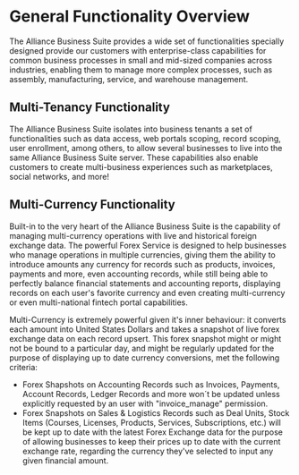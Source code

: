 # General Functionality Overview

The Alliance Business Suite provides a wide set of functionalities specially designed provide our customers with enterprise-class capabilities for common business processes in small and mid-sized companies across industries, enabling them to manage more complex processes, such as assembly, manufacturing, service, and warehouse management.

## Multi-Tenancy Functionality

The Alliance Business Suite isolates into business tenants a set of functionalities such as data access, web portals scoping, record scoping, user enrollment, among others, to allow several businesses to live into the same Alliance Business Suite server. These capabilities also enable customers to create multi-business experiences such as marketplaces, social networks, and more!

## Multi-Currency Functionality
Built-in to the very heart of the Alliance Business Suite is the capability of managing multi-currency operations with live and historical foreign exchange data. The powerful Forex Service is designed to help businesses who manage operations in multiple currencies, giving them the ability to introduce amounts any currency for records such as products, invoices, payments and more, even accounting records, while still being able to perfectly balance financial statements and accounting reports, displaying records on each user's favorite currency and even creating multi-currency or even multi-national fintech portal capabilities.

Multi-Currency is extremely powerful given it's inner behaviour: it converts each amount into United States Dollars and takes a snapshot of live forex exchange data on each record upsert. This forex snapshot might or might not be bound to a particular day, and might be regularly updated for the purpose of displaying up to date currency conversions, met the following criteria: 

- Forex Shapshots on Accounting Records such as Invoices, Payments, Account Records, Ledger Records and more won´t be updated unless explicitly requested by an user with "invoice_manage" permission.
- Forex Snapshots on Sales & Logistics Records such as Deal Units, Stock Items (Courses, Licenses, Products, Services, Subscriptions, etc.) will be kept up to date with the latest Forex Exchange data for the purpose of allowing businesses to keep their prices up to date with the current exchange rate, regarding the currency they've selected to input any given financial amount. 




 
